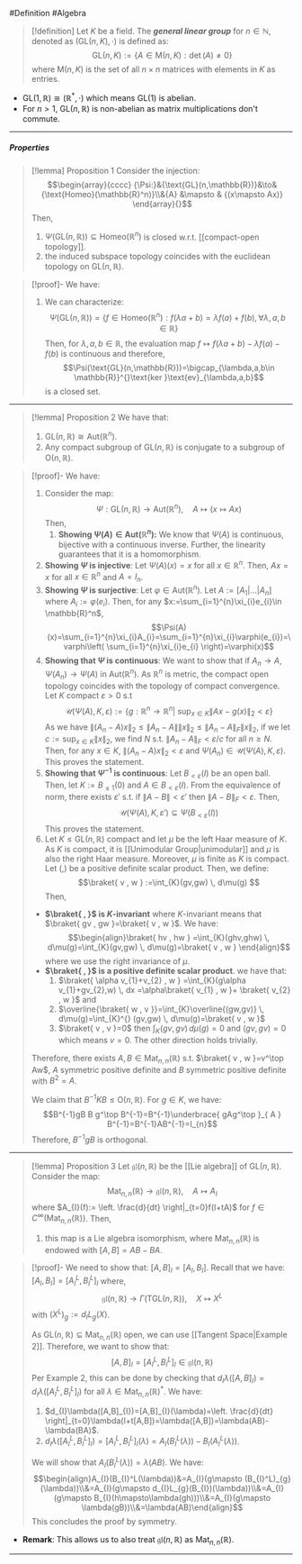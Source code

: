 #Definition #Algebra

> [!definition]
> Let $K$ be a field. The ***general linear group*** for $n\in \mathbb{N}$, denoted as $(\text{GL}(n,K),\cdot)$ is defined as: $$\text{GL}(n,K):=\{  A\in \text{M}(n,K):\det(A)\neq 0 \}$$
> where $\text{M}(n,K)$ is the set of all $n\times n$ matrices with elements in $K$ as entries.

- $\text{GL}(1,\mathbb{R})\cong (\mathbb{R}^*,\cdot)$ which means $\text{GL}(1)$ is abelian.
- For $n>1$, $\text{GL}(n,\mathbb{R})$ is non-abelian as matrix multiplications don't commute.
---
##### Properties
> [!lemma] Proposition 1
> Consider the injection: $$\begin{array}{cccc} {\Psi:}&{\text{GL}(n,\mathbb{R})}&\to&{\text{Homeo}(\mathbb{R}^n)}\\&{A} &\mapsto & {(x\mapsto Ax)} \end{array}{}$$Then, 
> 1. $\Psi(\text{GL}(n,\mathbb{R}))\subseteq \text{Homeo}(\mathbb{R}^n)$ is closed w.r.t. [[compact-open topology]].
> 2. the induced subspace topology coincides with the euclidean topology on $\text{GL}(n,\mathbb{R})$.

> [!proof]-
> We have: 
> 1. We can characterize: $$\Psi(\text{GL}(n,\mathbb{R}))=\{ f\in \text{Homeo}(\mathbb{R}^n): f(\lambda a+b)=\lambda f(a)+f(b), \forall\lambda,a,b\in \mathbb{R} \}$$Then, for $\lambda,a,b\in \mathbb{R}$, the evaluation map $f\mapsto f(\lambda a+b)-\lambda f(a)-f(b)$ is continuous and therefore, $$\Psi(\text{GL}(n,\mathbb{R}))=\bigcap_{\lambda,a,b\in \mathbb{R}}^{}\text{ker }\text{ev}_{\lambda,a,b}$$is a closed set.
---
> [!lemma] Proposition 2
> We have that:
> 1. $\text{GL}(n,\mathbb{R})\cong \text{Aut}(\mathbb{R}^n)$.
> 2. Any compact subgroup of $\text{GL}(n,\mathbb{R})$ is conjugate to a subgroup of $\text{O}(n,\mathbb{R})$.

> [!proof]-
> We have:
> 1. Consider the map: $$\Psi:\text{GL}(n,\mathbb{R})\to \text{Aut}(\mathbb{R}^n),\quad A\mapsto (x\mapsto Ax)$$
> Then, 
>    1. **Showing $\Psi(A)\in \text{Aut}(\mathbb{R}^n)$:**
> 		   We know that $\Psi(A)$ is continuous, bijective with a continuous inverse. Further, the linearity guarantees that it is a homomorphism.
> 	1. **Showing $\Psi$ is injective**:
>    Let $\Psi(A)(x)=x$ for all $x\in \mathbb{R}^n$. Then, $Ax=x$ for all $x\in \mathbb{R}^n$ and $A=I_{n}$.
>    3. **Showing $\Psi$ is surjective**:
>    Let $\varphi\in \text{Aut}(\mathbb{R}^n)$. Let $A:=[A_{1}|\dots|A_{n}]$ where $A_{i}:=\varphi(e_{i})$. Then, for any $x:=\sum_{i=1}^{n}\xi_{i}e_{i}\in \mathbb{R}^n$, $$\Psi(A)(x)=\sum_{i=1}^{n}\xi_{i}A_{i}=\sum_{i=1}^{n}\xi_{i}\varphi(e_{i})=\varphi\left( \sum_{i=1}^{n}\xi_{i}e_{i} \right)=\varphi(x)$$
>    4. **Showing that $\Psi$ is continuous**:
>    We want to show that if $A_{n}\to A$, $\Psi(A_{n})\to \Psi(A)$ in $\text{Aut}(\mathbb{R}^n)$. As $\mathbb{R}^n$ is metric, the compact open topology coincides with the topology of compact convergence. Let $K$ compact $\varepsilon>0$ s.t $$\mathcal{U}(\Psi(A),K,\varepsilon):=\{g:\mathbb{R}^n\to \mathbb{R}^n|\ \text{sup}_{x\in K}\|Ax-g(x)\|_{2}<\varepsilon  \}$$As we have $\|(A_{n}-A)x\|_{2}\leq\|A_{n}-A\|\|x\|_{2}\leq\|A_{n}-A\|_{F}\|x\|_{2}$, if we let $c:=\sup_{x\in K}\|x\|_{2}$, we find $N$ s.t. $\|A_{n}-A\|_{F}< \varepsilon /c$ for all $n\geq N$. Then, for any $x\in K$, $\|(A_{n}-A)x\|_{2}<\varepsilon$ and $\Psi(A_{n})\in \mathcal{U}(\Psi(A),K,\varepsilon)$. This proves the statement.
>    5. **Showing that $\Psi ^{-1}$ is continuous**:
>    Let $B_{<\varepsilon}(I)$ be an open ball. Then, let $K:= B_{\leq 1}(0)$ and $A\in B_{<\varepsilon}(I)$. From the equivalence of norm, there exists $\varepsilon'$ s.t. if $\|A-B\|<\varepsilon'$ then $\|A-B\|_{F}<\varepsilon$. Then, $$\mathcal{U}(\Psi(A),K,\varepsilon')\subseteq \Psi(B_{<\varepsilon}(I))$$This proves the statement.
> 2. Let $K\leq \text{GL}(n,\mathbb{R})$ compact and let $\mu$ be the left Haar measure of $K$. As $K$ is compact, it is [[Unimodular Group|unimodular]] and $\mu$ is also the right Haar measure. Moreover, $\mu$ is finite as $K$ is compact. Let $(,)$ be a positive definite scalar product. Then, we define: $$\braket{ v , w } :=\int_{K}(gv,gw) \, d\mu(g) $$Then, 
> 	- **$\braket{  ,  }$ is $K$-invariant**
> 	  where $K$-invariant means that $\braket{ gv , gw }=\braket{ v , w }$. We have: $$\begin{align}\braket{ hv , hw } =\int_{K}(ghv,ghw) \, d\mu(g)=\int_{K}(gv,gw) \, d\mu(g)=\braket{ v , w }   \end{align}$$where we use the right invariance of $\mu$.
> 	- **$\braket{  ,  }$ is a positive definite scalar product**. 
> 	  we have that: 
> 	   1. $\braket{ \alpha v_{1}+v_{2} , w } =\int_{K}(g\alpha v_{1}+gv_{2},w) \, dx =\alpha\braket{  v_{1} , w }+ \braket{ v_{2} , w }$ and 
> 	   2. $\overline{\braket{ w , v }}=\int_{K}\overline{(gw,gv)} \, d\mu(g)=\int_{K}^{} (gv,gw) \, d\mu(g)=\braket{ v , w }$
> 	   3. $\braket{ v , v }=0$ then $\int_{K}(gv,gv)  \, d\mu(g)=0$ and $(gv,gv)=0$ which means $v=0$. The other direction holds trivially.
> 	
> 	Therefore, there exists $A,B\in \text{Mat}_{n,n}(\mathbb{R})$ s.t. $\braket{ v , w }=v^\top Aw$, $A$ symmetric positive definite and $B$ symmetric positive definite with $B^{2}=A$.
> 	
> 	We claim that $B^{-1}KB\leq \text{O}(n,\mathbb{R})$. For $g\in K$, we have: $$B^{-1}gB  B g^\top B^{-1}=B^{-1}\underbrace{ gAg^\top }_{ A } B^{-1}=B^{-1}AB^{-1}=I_{n}$$Therefore, $B^{-1}gB$ is orthogonal.
---
> [!lemma] Proposition 3
> Let $\mathfrak{gl}(n,\mathbb{R})$ be the [[Lie algebra]] of $\text{GL}(n,\mathbb{R})$. Consider the map: $$\text{Mat}_{n,n}(\mathbb{R})\to \mathfrak{gl}(n,\mathbb{R}),\quad A\mapsto A_{I}$$where $A_{I}(f):= \left. \frac{d}{dt} \right|_{t=0}f(I+tA)$ for $f\in C^\infty(\text{Mat}_{n,n}(\mathbb{R}))$. Then, 
> 1. this map is a Lie algebra isomorphism, where $\text{Mat}_{n,n}(\mathbb{R})$ is endowed with $[A,B]=AB-BA$.

> [!proof]-
> We need to show that: $[A,B]_{I}=[A_{I},B_{I}]$. Recall that we have: $[A_{I},B_{I}]=[A_{I}^L,B_{I}^L]_{I}$ where, $$\mathfrak{gl}(n,\mathbb{R})\to\Gamma(\text{TGL}(n,\mathbb{R})),\quad X\mapsto X^L$$with $(X^L)_{g}:=d_{I}L_{g}(X)$.
> 
> As $\text{GL}(n,\mathbb{R})\subseteq \text{Mat}_{n,n}(\mathbb{R})$ open, we can use [[Tangent Space|Example 2]]. Therefore, we want to show that: $$[A,B]_{I}=[A^L_{I},B^L_{I}]_{I}\in\mathfrak{gl}(n,\mathbb{R})$$Per Example 2, this can be done by checking that $d_{I}\lambda([A,B]_{I})=d_{I}\lambda([A^L_{I},B^L_{I}]_{I})$ for all $\lambda\in \text{Mat}_{n,n}(\mathbb{R})^{*}$. We have:
> 1. $d_{I}\lambda([A,B]_{I})=[A,B]_{I}(\lambda)=\left. \frac{d}{dt} \right|_{t=0}\lambda(I+t[A,B])=\lambda([A,B])=\lambda(AB)-\lambda(BA)$.
> 2. $d_{I}\lambda([A^L_{I},B^L_{I}]_{I})=[A_{I}^L,B_{I}^L]_{I}(\lambda)=A_{I}(B^L_{I}(\lambda))-B_{I}(A_{I}^L(\lambda))$.
>    
>  We will show that $A_{I}(B^L_{I}(\lambda))=\lambda(AB)$. We have: $$\begin{align}A_{I}(B_{I}^L(\lambda))&=A_{I}(g\mapsto (B_{I}^L)_{g}(\lambda))\\&=A_{I}(g\mapsto d_{I}L_{g}(B_{I})(\lambda))\\&=A_{I}(g\mapsto B_{I}(h\mapsto\lambda(gh)))\\&=A_{I}(g\mapsto \lambda(gB))\\&=\lambda(AB)\end{align}$$This concludes the proof by symmetry.
- **Remark**: This allows us to also treat $\mathfrak{gl}(n,\mathbb{R})$ as $\text{Mat}_{n,n}(\mathbb{R})$.
---
